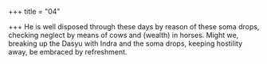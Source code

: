 +++
title = "04"

+++
He is well disposed through these days by reason of these soma drops,  checking neglect by means of cows and (wealth) in horses.
Might we, breaking up the Dasyu with Indra and the soma drops,
keeping hostility away, be embraced by refreshment.